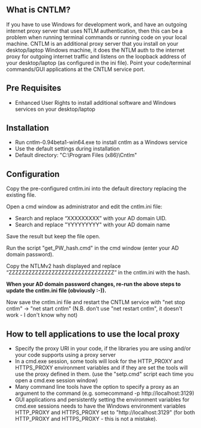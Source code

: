 ## What is CNTLM?

If you have to use Windows for development work, and have an outgoing internet
proxy server that uses NTLM authentication, then this can be a problem when
running terminal commands or running code on your local machine. CNTLM is an
additional proxy server that you install on your desktop/laptop Windows 
machine, it does the NTLM auth to the internet proxy for outgoing internet
traffic and listens on the loopback address of your desktop/laptop (as
configured in the ini file). Point your code/terminal commands/GUI applications
at the CNTLM service port.


## Pre Requisites

- Enhanced User Rights to install additional software and Windows services on your desktop/laptop

## Installation

- Run cntlm-0.94beta1-win64.exe to install cntlm as a Windows service
- Use the default settings during installation
- Default directory: "C:\Program Files (x86)\Cntlm"

## Configuration

Copy the pre-configured cntlm.ini into the default directory replacing the existing file.

Open a cmd window as administrator and edit the cntlm.ini file:

 - Search and replace “XXXXXXXXX” with your AD domain UID.
 - Search and replace "YYYYYYYYY" with your AD domain name

Save the result but keep the file open.

Run the script "get_PW_hash.cmd" in the cmd window (enter your AD domain password).

Copy the NTLMv2 hash displayed and replace “ZZZZZZZZZZZZZZZZZZZZZZZZZZZZZZZZ” in the cntlm.ini with the hash.

**When your AD domain password changes, re-run the above steps to update the cntlm.ini file (obviously :-)).**

Now save the cntlm.ini file and restart the CNTLM service with "net stop cntlm" -> "net start cntlm" (N.B. don't use "net restart cntlm", it doesn't work - I don't know why not) 

## How to tell applications to use the local proxy
 - Specify the proxy URI in your code, if the libraries you are using and/or your code supports using a proxy server
 - In a cmd.exe session, some tools will look for the HTTP_PROXY and HTTPS_PROXY environment variables and if they are set the tools will use the proxy defined in them. (use the "setp.cmd" script each time you open a cmd.exe session window)
 - Many command line tools have the option to specify a proxy as an argument to the command (e.g. somecommand -p http://localhost:3129)
 - GUI applications and persistently setting the environment variables for cmd.exe sessions needs to have the Windows environment variables HTTP_PROXY and HTTPS_PROXY set to "http://localhost:3129" (for both HTTP_PROXY and HTTPS_PROXY - this is not a mistake).
